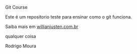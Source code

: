 Git Course

Este é um repositorio teste para ensinar como o git funciona.

Saiba mais em [willianjusten.com.br](http://willianjusten.com.br)

qualquer coisa

Rodrigo Moura
